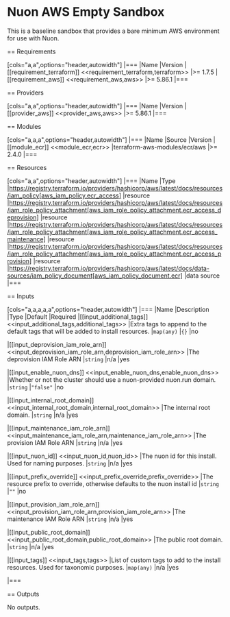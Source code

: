 # Nuon AWS Empty Sandbox
This is a baseline sandbox that provides a bare minimum AWS environment for use with Nuon.

== Requirements

[cols="a,a",options="header,autowidth"]
|===
|Name |Version
|[[requirement_terraform]] <<requirement_terraform,terraform>> |>= 1.7.5
|[[requirement_aws]] <<requirement_aws,aws>> |>= 5.86.1
|===

== Providers

[cols="a,a",options="header,autowidth"]
|===
|Name |Version
|[[provider_aws]] <<provider_aws,aws>> |>= 5.86.1
|===

== Modules

[cols="a,a,a",options="header,autowidth"]
|===
|Name |Source |Version
|[[module_ecr]] <<module_ecr,ecr>> |terraform-aws-modules/ecr/aws |>= 2.4.0
|===

== Resources

[cols="a,a",options="header,autowidth"]
|===
|Name |Type
|https://registry.terraform.io/providers/hashicorp/aws/latest/docs/resources/iam_policy[aws_iam_policy.ecr_access] |resource
|https://registry.terraform.io/providers/hashicorp/aws/latest/docs/resources/iam_role_policy_attachment[aws_iam_role_policy_attachment.ecr_access_deprovision] |resource
|https://registry.terraform.io/providers/hashicorp/aws/latest/docs/resources/iam_role_policy_attachment[aws_iam_role_policy_attachment.ecr_access_maintenance] |resource
|https://registry.terraform.io/providers/hashicorp/aws/latest/docs/resources/iam_role_policy_attachment[aws_iam_role_policy_attachment.ecr_access_provision] |resource
|https://registry.terraform.io/providers/hashicorp/aws/latest/docs/data-sources/iam_policy_document[aws_iam_policy_document.ecr] |data source
|===

== Inputs

[cols="a,a,a,a,a",options="header,autowidth"]
|===
|Name |Description |Type |Default |Required
|[[input_additional_tags]] <<input_additional_tags,additional_tags>>
|Extra tags to append to the default tags that will be added to install resources.
|`map(any)`
|`{}`
|no

|[[input_deprovision_iam_role_arn]] <<input_deprovision_iam_role_arn,deprovision_iam_role_arn>>
|The deprovision IAM Role ARN
|`string`
|n/a
|yes

|[[input_enable_nuon_dns]] <<input_enable_nuon_dns,enable_nuon_dns>>
|Whether or not the cluster should use a nuon-provided nuon.run domain.
|`string`
|`"false"`
|no

|[[input_internal_root_domain]] <<input_internal_root_domain,internal_root_domain>>
|The internal root domain.
|`string`
|n/a
|yes

|[[input_maintenance_iam_role_arn]] <<input_maintenance_iam_role_arn,maintenance_iam_role_arn>>
|The provision IAM Role ARN
|`string`
|n/a
|yes

|[[input_nuon_id]] <<input_nuon_id,nuon_id>>
|The nuon id for this install. Used for naming purposes.
|`string`
|n/a
|yes

|[[input_prefix_override]] <<input_prefix_override,prefix_override>>
|The resource prefix to override, otherwise defaults to the nuon install id
|`string`
|`""`
|no

|[[input_provision_iam_role_arn]] <<input_provision_iam_role_arn,provision_iam_role_arn>>
|The maintenance IAM Role ARN
|`string`
|n/a
|yes

|[[input_public_root_domain]] <<input_public_root_domain,public_root_domain>>
|The public root domain.
|`string`
|n/a
|yes

|[[input_tags]] <<input_tags,tags>>
|List of custom tags to add to the install resources. Used for taxonomic purposes.
|`map(any)`
|n/a
|yes

|===

== Outputs

No outputs.
